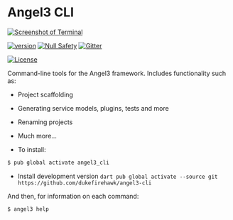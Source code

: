 # Angel3 CLI

[![Screenshot of Terminal](screenshots/screenshot.png)](https://github.com/dukefirehawk/angel3-cli)

[![version](https://img.shields.io/badge/pub-v3.0.0-brightgreen)](https://pub.dartlang.org/angel3_cli)
[![Null Safety](https://img.shields.io/badge/null-safety-brightgreen)](https://dart.dev/null-safety)
[![Gitter](https://img.shields.io/gitter/room/angel_dart/discussion)](https://gitter.im/angel_dart/discussion)

[![License](https://img.shields.io/github/license/dukefirehawk/angel)](https://github.com/dukefirehawk/angel3-cli/blob/master/LICENSE)


Command-line tools for the Angel3 framework.
Includes functionality such as:
* Project scaffolding
* Generating service models, plugins, tests and more
* Renaming projects
* Much more...

* To install:

```bash
$ pub global activate angel3_cli
```

* Install development version
`dart pub global activate --source git https://github.com/dukefirehawk/angel3-cli`

And then, for information on each command:

```bash
$ angel3 help
```
